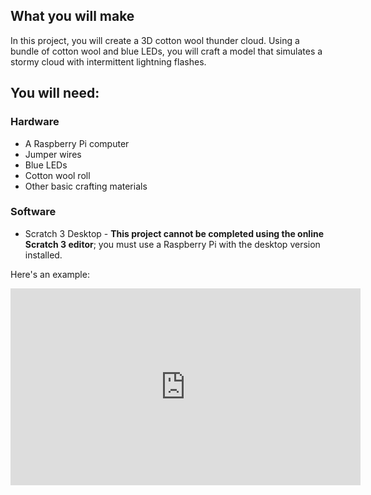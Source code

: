 ## What you will make

In this project, you will create a 3D cotton wool thunder cloud. Using a bundle of cotton wool and blue LEDs, you will craft a model that simulates a stormy cloud with intermittent lightning flashes.

## You will need:
### Hardware

+ A Raspberry Pi computer  
+ Jumper wires  
+ Blue LEDs  
+ Cotton wool roll 
+ Other basic crafting materials

### Software

+ Scratch 3 Desktop - **This project cannot be completed using the online Scratch 3 editor**; you must use a Raspberry Pi with the desktop version installed.


Here's an example:

<iframe width="560" height="315" src="https://www.youtube.com/embed/3U7lmCLTUhU" frameborder="0" allow="accelerometer; autoplay; clipboard-write; encrypted-media; gyroscope; picture-in-picture" allowfullscreen></iframe>

